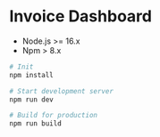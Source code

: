 # Invoice Dashboard

- Node.js >= 16.x
- Npm > 8.x

```bash
# Init
npm install

# Start development server
npm run dev

# Build for production
npm run build
```
